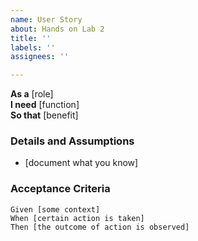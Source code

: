 ```yaml
---
name: User Story
about: Hands on Lab 2
title: ''
labels: ''
assignees: ''

---
```


**As a** [role]  
**I need** [function]  
**So that** [benefit]  

### Details and Assumptions
* [document what you know]
### Acceptance Criteria  


```gherkin
Given [some context]
When [certain action is taken]
Then [the outcome of action is observed]
```
